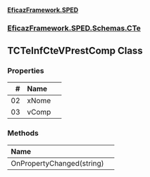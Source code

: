 #### [EficazFramework.SPED](EficazFrameworkSPED.md 'EficazFramework SPED')
### [EficazFramework.SPED.Schemas.CTe](EficazFramework.SPED.Schemas.CTe.md 'EficazFramework.SPED.Schemas.CTe')

## TCTeInfCteVPrestComp Class
### Properties

| # | Name | |
| ---: | :--- | :--- |
| 02 | xNome |  |
| 03 | vComp |  |
### Methods

| Name | |
| :--- | :--- |
| OnPropertyChanged(string) |  |
